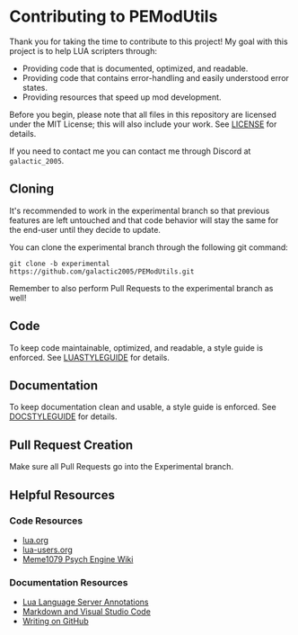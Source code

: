 # Contributing to PEModUtils

Thank you for taking the time to contribute to this project! My goal with this project is to help LUA scripters through:

* Providing code that is documented, optimized, and readable.
* Providing code that contains error-handling and easily understood error states.
* Providing resources that speed up mod development.

Before you begin, please note that all files in this repository are licensed under the MIT License; this will also include your work. See [LICENSE](LICENSE) for details.

If you need to contact me you can contact me through Discord at `galactic_2005`.

## Cloning

It's recommended to work in the experimental branch so that previous features are left untouched and that code behavior will stay the same for the end-user until they decide to update.

You can clone the experimental branch through the following git command:

```git
git clone -b experimental https://github.com/galactic2005/PEModUtils.git
```

Remember to also perform Pull Requests to the experimental branch as well!

## Code

To keep code maintainable, optimized, and readable, a style guide is enforced. See [LUASTYLEGUIDE](Contributing/LUASTYLEGUIDE.md) for details.

## Documentation

To keep documentation clean and usable, a style guide is enforced. See [DOCSTYLEGUIDE](Contributing/DOCSTYLEGUIDE.md) for details.

## Pull Request Creation

Make sure all Pull Requests go into the Experimental branch.

## Helpful Resources

### Code Resources

* [lua.org](https://www.lua.org/)
* [lua-users.org](http://lua-users.org/)
* [Meme1079 Psych Engine Wiki](https://github.com/Meme1079/PsychWiki/wiki)

### Documentation Resources

* [Lua Language Server Annotations](https://luals.github.io/wiki/annotations/)
* [Markdown and Visual Studio Code](https://code.visualstudio.com/docs/languages/markdown)
* [Writing on GitHub](https://docs.github.com/en/get-started/writing-on-github/getting-started-with-writing-and-formatting-on-github)
